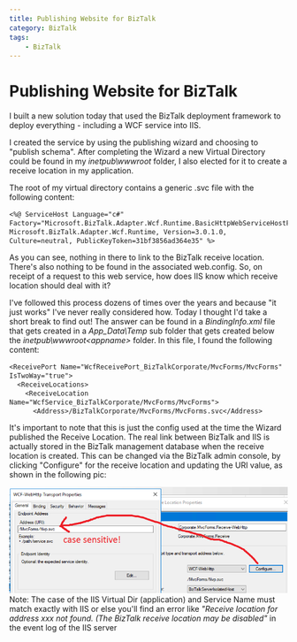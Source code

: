 ```yaml
---
title: Publishing Website for BizTalk
category: BizTalk
tags:
    - BizTalk
---
```

# Publishing Website for BizTalk

I built a new solution today that used the BizTalk deployment framework to deploy everything - including a WCF service into IIS.

I created the service by using the publishing wizard and choosing to "publish schema". After completing the Wizard a new Virtual Directory could be found in my *inetpub\wwwroot* folder, I also elected for it to create a receive location in my application. 

The root of my virtual directory contains a generic .svc file with the following content:

    <%@ ServiceHost Language="c#" Factory="Microsoft.BizTalk.Adapter.Wcf.Runtime.BasicHttpWebServiceHostFactory, Microsoft.BizTalk.Adapter.Wcf.Runtime, Version=3.0.1.0, Culture=neutral, PublicKeyToken=31bf3856ad364e35" %>

As you can see, nothing in there to link to the BizTalk receive location. There's also nothing to be found in the associated web.config. So, on receipt of a request to this web service, how does IIS know which receive location should deal with it?

I've followed this process dozens of times over the years and because "it just works" I've never really considered how. Today I thought I'd take a short break to find out! The answer can be found in a *BindingInfo.xml* file that gets created in a *App_Data\Temp* sub folder that gets created below the *inetpub\wwwroot\<appname>* folder. In this file, I found the following content:

    <ReceivePort Name="WcfReceivePort_BizTalkCorporate/MvcForms/MvcForms" IsTwoWay="true">
      <ReceiveLocations>
        <ReceiveLocation Name="WcfService_BizTalkCorporate/MvcForms/MvcForms">
          <Address>/BizTalkCorporate/MvcForms/MvcForms.svc</Address>

It's important to note that this is just the config used at the time the Wizard published the Receive Location. The real link between BizTalk and IIS is actually stored in the BizTalk management database when the receive location is created. This can be changed via the BizTalk admin console, by clicking "Configure" for the receive location and updating the URI value, as shown in the following pic:

![](/images/iis-receive/blog1.png)
Note: The case of the IIS Virtual Dir (application) and Service Name must match exactly with IIS or else you'll find an error like *"Receive location for address xxx not found. (The BizTalk receive location may be disabled"* in the event log of the IIS server

